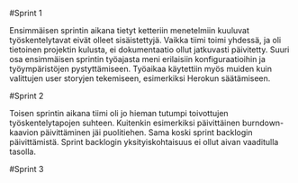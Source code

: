 #Sprint 1

Ensimmäisen sprintin aikana tietyt ketteriin menetelmiin kuuluvat työskentelytavat eivät olleet sisäistettyjä. Vaikka tiimi toimi yhdessä,
ja oli tietoinen projektin kulusta, ei dokumentaatio ollut jatkuvasti päivitetty. Suuri osa ensimmäisen sprintin työajasta meni
erilaisiin konfiguraatioihin ja työympäristöjen pystyttämiseen. Työaikaa käytettiin myös muiden kuin valittujen user storyjen tekemiseen, 
esimerkiksi Herokun säätämiseen. 

#Sprint 2

Toisen sprintin aikana tiimi oli jo hieman tutumpi toivottujen työskentelytapojen suhteen. Kuitenkin esimerkiksi päivittäinen burndown-kaavion
päivittäminen jäi puolitiehen. Sama koski sprint backlogin päivittämistä. Sprint backlogin yksityiskohtaisuus ei ollut aivan vaaditulla tasolla.

#Sprint 3

